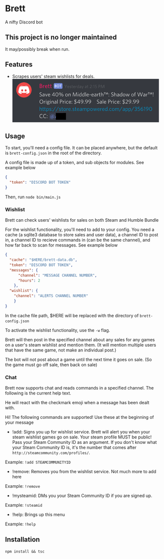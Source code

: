 # Brett
A nifty Discord bot

## This project is no longer maintained
It may/possibly break when run.

## Features
* Scrapes users' steam wishlists for deals.
![Brett announcing game deal](screenshots/wishlist.png)

## Usage
To start, you'll need a config file. It can be placed anywhere, but the default is `brett-config.json` in the root of the directory.

A config file is made up of a token, and sub objects for modules. See example below
```json
{
  "token": "DISCORD BOT TOKEN"
}
```

Then, run `node bin/main.js`

### Wishlist
Brett can check users' wishlists for sales on both Steam and Humble Bundle

For the wishlist functionality, you'll need to add to your config. You need a cache (a sqlite3 database to store sales and user data), a channel ID to post in, a channel ID to recieve commands in (can be the same channel), and how far back to scan for messages. See example below
```json
{
  "cache": "$HERE/brett-data.db",
  "token": "DISCORD BOT TOKEN",
  "messages": {
      "channel": "MESSAGE CHANNEL NUMBER",
      "hours": 2
    },
  "wishlist": {
    "channel": "ALERTS CHANNEL NUMBER"
    }
}
```

In the cache file path, $HERE will be replaced with the directory of `brett-config.json`

To activate the wishlist functionality, use the `-w` flag.

Brett will then post in the specified channel about any sales for any games on a user's steam wishlist and mention them.
(It will mention multiple users that have the same game, not make an individual post.)

The bot will not post about a game until the next time it goes on sale. (So the game must go off sale, then back on sale)

### Chat

Brett now supports chat and reads commands in a specified channel. The following is the current help text.

He will react with the checkmark emoji when a message has been dealt with.

Hi! The following commands are supported! Use these at the beginning of your message

* !add: Signs you up for wishlist service. Brett will alert you when your steam wishlist games go on sale. Your steam profile MUST be public! Pass your Steam Community ID as an argument. If you don't know what your Steam Community ID is, it's the number that comes after `http://steamcommunity.com/profiles/`.

Example: `!add STEAMCOMMUNITYID`

* !remove: Removes you from the wishlist service. Not much more to add here

Example: `!remove`

* !mysteamid: DMs you your Steam Community ID if you are signed up.

Example: `!steamid`

* !help: Brings up this menu

Example: `!help`


## Installation
`npm install && tsc`
